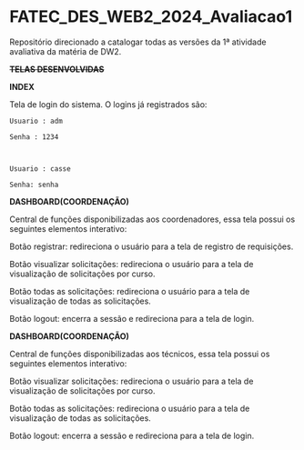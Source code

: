 # FATEC_DES_WEB2_2024_Avaliacao1
Repositório direcionado a catalogar todas as versões da 1ª atividade avaliativa da matéria de DW2. 

<s><b>TELAS DESENVOLVIDAS</b></s>

<b>INDEX</b>  

Tela de login do sistema. O logins já registrados são:   

	Usuario : adm  

	Senha : 1234 

	 

	Usuario : casse 

	Senha: senha 

 

<b>DASHBOARD(COORDENAÇÃO)</b>

Central de funções disponibilizadas aos coordenadores, essa tela possui os seguintes elementos interativo: 

Botão registrar: redireciona o usuário para a tela de registro de requisições. 

Botão visualizar solicitações: redireciona o usuário para a tela de visualização de solicitações por curso. 

Botão todas as solicitações: redireciona o usuário para a tela de visualização de todas as solicitações. 

Botão logout: encerra a sessão e redireciona para a tela de login. 

 

<b>DASHBOARD(COORDENAÇÃO)</b>

Central de funções disponibilizadas aos técnicos, essa tela possui os seguintes elementos interativo: 

Botão visualizar solicitações: redireciona o usuário para a tela de visualização de solicitações por curso. 

Botão todas as solicitações: redireciona o usuário para a tela de visualização de todas as solicitações. 

Botão logout: encerra a sessão e redireciona para a tela de login. 
